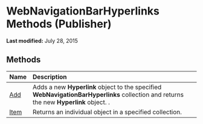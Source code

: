 
# WebNavigationBarHyperlinks Methods (Publisher)

 **Last modified:** July 28, 2015


## Methods



|**Name**|**Description**|
|:-----|:-----|
| [Add](6cd0c43a-fec1-c9b8-dc86-00e1cc314087.md)|Adds a new  **Hyperlink** object to the specified **WebNavigationBarHyperlinks** collection and returns the new **Hyperlink** object. .|
| [Item](f5ba7ecf-1938-9fd7-ea18-e8fb0e94a661.md)|Returns an individual object in a specified collection.|
